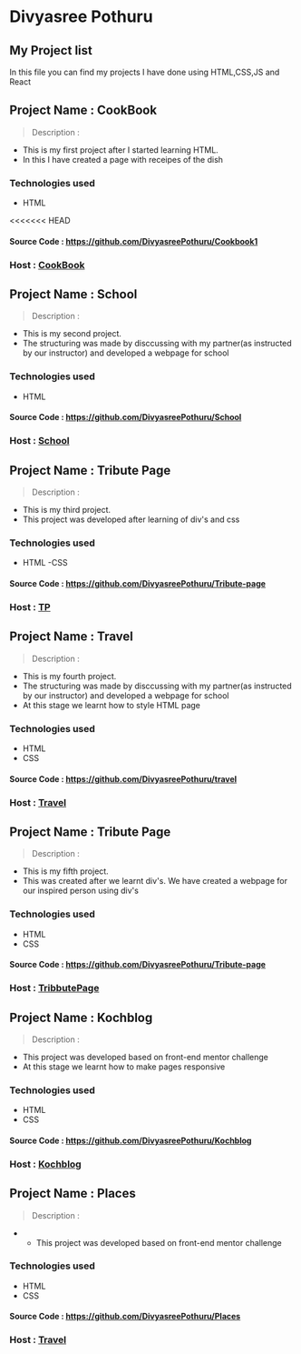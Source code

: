 # Divyasree Pothuru

## My Project list

In this file you can find my projects I have done  using HTML,CSS,JS and React

## Project Name : CookBook

>Description :

- This is my first project after I started learning HTML.   
- In this I have created a page with receipes of the dish


### Technologies used
- HTML

<<<<<<< HEAD
#### Source Code :  https://github.com/DivyasreePothuru/Cookbook1

### Host :  [CookBook](https://divcookbook.netlify.app)


## Project Name : School

>Description :

- This is my second project.  
- The structuring was made by disccussing with my partner(as instructed by our instructor) and developed a webpage for school


### Technologies used
- HTML


#### Source Code : https://github.com/DivyasreePothuru/School

### Host :  [School](https://divschool.netlify.app)

## Project Name : Tribute Page

>Description :

- This is my third project.
- This project was developed after learning of div's and css


### Technologies used
- HTML
-CSS

#### Source Code :  https://github.com/DivyasreePothuru/Tribute-page

### Host :  [TP](https://app.netlify.com/sites/divtributepage/overview)




## Project Name : Travel

>Description :

- This is my fourth project.
- The structuring was made by disccussing with my partner(as instructed by our instructor) and developed a webpage for school
- At this stage we learnt how to style HTML page

### Technologies used
- HTML
- CSS

#### Source Code :  https://github.com/DivyasreePothuru/travel

### Host :  [Travel](https://divyatravels.netlify.app)

## Project Name : Tribute Page

>Description :

- This is my fifth project.
- This was created after we learnt div's. We have created a webpage for our inspired person using div's

### Technologies used
- HTML
- CSS

#### Source Code : https://github.com/DivyasreePothuru/Tribute-page

### Host : [TribbutePage](https://divtributepage.netlify.app)

## Project Name : Kochblog

>Description :

- This project was developed based on front-end mentor challenge
- At this stage we learnt how to make pages responsive 

### Technologies used
- HTML
- CSS

#### Source Code : https://github.com/DivyasreePothuru/Kochblog

### Host :  [Kochblog](https://divcookblog.netlify.app)

## Project Name : Places

>Description :

- - This project was developed based on front-end mentor challenge
### Technologies used
- HTML
- CSS

#### Source Code :  https://github.com/DivyasreePothuru/Places

### Host :  [Travel](https://divplaces.netlify.app)
